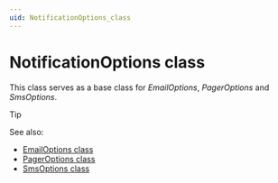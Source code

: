 ```yaml
---
uid: NotificationOptions_class
---
```


# NotificationOptions class

This class serves as a base class for *EmailOptions*, *PagerOptions* and *SmsOptions*.

> [!TIP]
> See also:
> - [EmailOptions class](xref:EmailOptions_class)
> - [PagerOptions class](xref:PagerOptions_class)
> - [SmsOptions class](xref:SmsOptions_class)
>
